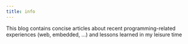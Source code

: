 ```yaml
---
title: info
---
```


This blog contains concise articles about recent programming-related experiences (web, embedded, ...) and lessons learned in my leisure time

